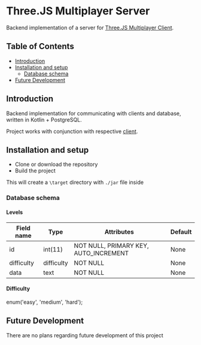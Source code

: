 # Three.JS Multiplayer Server

Backend implementation of a server for [Three.JS Multiplayer Client](https://github.com/PrivPolicy/threejs-multiplayer-client).

## Table of Contents
- [Introduction](#introduction)
- [Installation and setup](#installation-and-setup)
  - [Database schema](#database-schema)
- [Future Development](#future-development)

## Introduction
Backend implementation for communicating with clients and database, written in Kotlin + PostgreSQL.

Project works with conjunction with respective [client](https://github.com/PrivPolicy/threejs-multiplayer-client).

## Installation and setup
- Clone or download the repository
- Build the project

This will create a `\target` directory with `./jar` file inside

### Database schema
#### Levels
| Field name     | Type       | Attributes                               | Default |
|----------------|------------|------------------------------------------|---------|
|id              |int(11)     | NOT NULL, PRIMARY KEY, AUTO_INCREMENT    |None     |
|difficulty      |difficulty  | NOT NULL                                 |None     |
|data            |text        | NOT NULL                                 |None     |
#### Difficulty
enum('easy', 'medium', 'hard');

## Future Development
There are no plans regarding future development of this project